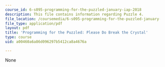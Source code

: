 ```yaml
---
course_id: 6-s095-programming-for-the-puzzled-january-iap-2018
description: This file contains information regarding Puzzle 4.
file_location: /coursemedia/6-s095-programming-for-the-puzzled-january-iap-2018/a00460a6a86d096297b5412ca8a4676a_MIT6_S095IAP18_Puzzle_4.pdf
file_type: application/pdf
layout: pdf
title: 'Programming for the Puzzled: Please Do Break the Crystal'
type: course
uid: a00460a6a86d096297b5412ca8a4676a

---
```

None